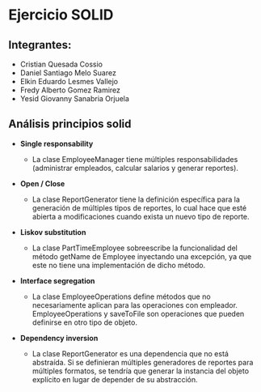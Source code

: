 # Ejercicio SOLID

## Integrantes: 
- Cristian Quesada Cossio
- Daniel Santiago Melo Suarez
- Elkin Eduardo Lesmes Vallejo
- Fredy Alberto Gomez Ramirez
- Yesid Giovanny Sanabria Orjuela

## Análisis principios solid
- **Single responsability**
    - La clase EmployeeManager tiene múltiples responsabilidades (administrar empleados, calcular salarios y generar reportes).
    
- **Open / Close**
    - La clase ReportGenerator tiene la definición específica para la generación de múltiples tipos de reportes, lo cual hace que esté abierta a modificaciones cuando exista un nuevo tipo de reporte. 
    
- **Liskov substitution**
    - La clase PartTimeEmployee sobreescribe la funcionalidad del método getName de Employee inyectando una excepción, ya que este no tiene una implementación de dicho método. 
    
- **Interface segregation**
    - La clase EmployeeOperations define métodos que no necesariamente aplican para las operaciones con empleador. EmployeeOperations y saveToFile son operaciones que pueden definirse en otro tipo de objeto.
    
- **Dependency inversion**
    - La clase ReportGenerator es una dependencia que no está abstraída. Si se definieran múltiples generadores de reportes para múltiples formatos, se tendría que generar la instancia del objeto explícito en lugar de depender de su abstracción. 

